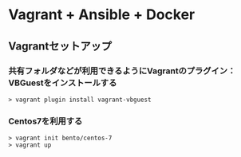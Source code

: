 # Vagrant + Ansible + Docker

## Vagrantセットアップ

### 共有フォルダなどが利用できるようにVagrantのプラグイン：VBGuestをインストールする

```
> vagrant plugin install vagrant-vbguest
```

### Centos7を利用する

```
> vagrant init bento/centos-7
> vagrant up
```
